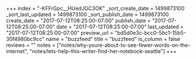 +++
index = "-KFFrGpc__HUedJGC3OK"
_sort_create_date = 1499873100
_sort_last_updated = 1499873100
_sort_publish_date = 1499873100
create_date = "2017-07-12T08:25:00-07:00"
publish_date = "2017-07-12T08:25:00-07:00"
date = "2017-07-12T08:25:00-07:00"
last_updated = "2017-07-12T08:25:00-07:00"
preview_url = "bd5d0e3c-bcc0-5bc1-15b5-30f4980bc9cc"
name = "buzzfeed"
title = "buzzfeed"
is_column = false
reviews = ""
notes = ["notes/why-youre-about-to-see-fewer-words-on-the-internet", "notes/lets-help-this-writer-find-her-notebook-seattle"]
+++

